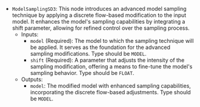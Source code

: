 - `ModelSamplingSD3`: This node introduces an advanced model sampling technique by applying a discrete flow-based modification to the input model. It enhances the model's sampling capabilities by integrating a shift parameter, allowing for refined control over the sampling process.
    - Inputs:
        - `model` (Required): The model to which the sampling technique will be applied. It serves as the foundation for the advanced sampling modifications. Type should be `MODEL`.
        - `shift` (Required): A parameter that adjusts the intensity of the sampling modification, offering a means to fine-tune the model's sampling behavior. Type should be `FLOAT`.
    - Outputs:
        - `model`: The modified model with enhanced sampling capabilities, incorporating the discrete flow-based adjustments. Type should be `MODEL`.
